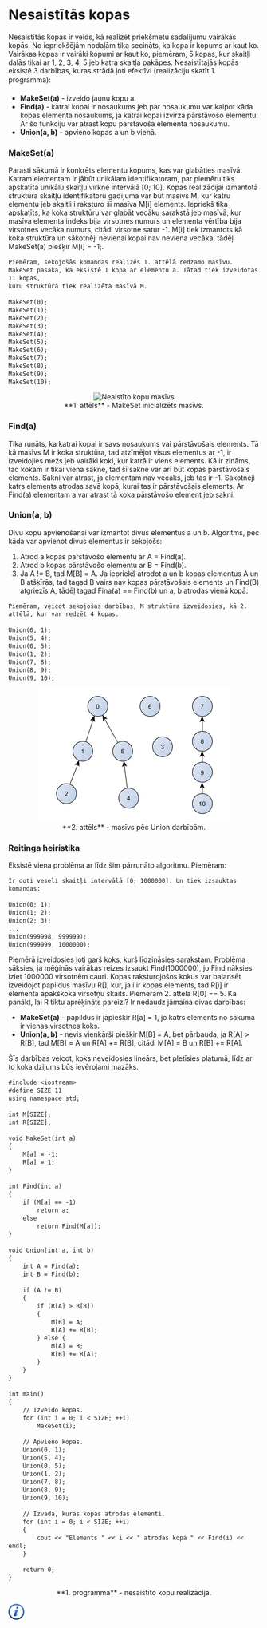 # Nesaistītās kopas

Nesaistītās kopas ir veids, kā realizēt priekšmetu sadalījumu vairākās kopās. No iepriekšējām nodaļām tika secināts, ka kopa ir kopums ar kaut ko. Vairākas kopas ir vairāki kopumi ar kaut ko, piemēram, 5 kopas, kur skaitļi dalās tikai ar 1, 2, 3, 4, 5 jeb katra skaitļa pakāpes. Nesaistītajās kopās eksistē 3 darbības, kuras strādā ļoti efektīvi (realizāciju skatīt 1. programmā):

- **MakeSet(a)** - izveido jaunu kopu a.
- **Find(a)** - katrai kopai ir nosaukums jeb par nosaukumu var kalpot kāda kopas elementa nosaukums, ja katrai kopai izvirza pārstāvošo elementu. Ar šo funkciju var atrast kopu pārstāvošā elementa nosaukumu.
- **Union(a, b)** - apvieno kopas a un b vienā.

### MakeSet(a)

Parasti sākumā ir konkrēts elementu kopums, kas var glabāties masīvā. Katram elementam ir jābūt unikālam identifikatoram, par piemēru tiks apskatīta unikālu skaitļu virkne intervālā [0; 10]. Kopas realizācijai izmantotā struktūra skaitļu identifikatoru gadījumā var būt masīvs M, kur katru elementu jeb skaitli i raksturo šī masīva M[i] elements. Iepriekš tika apskatīts, ka koka struktūru var glabāt vecāku sarakstā jeb masīvā, kur masīva elementa indeks bija virsotnes numurs un elementa vērtība bija virsotnes vecāka numurs, citādi virsotne satur -1. M[i] tiek izmantots kā koka struktūra un sākotnēji nevienai kopai nav neviena vecāka, tādēļ MakeSet(a) piešķir M[i] = -1;.

```
Piemēram, sekojošās komandas realizēs 1. attēlā redzamo masīvu. 
MakeSet pasaka, ka eksistē 1 kopa ar elementu a. Tātad tiek izveidotas 11 kopas, 
kuru struktūra tiek realizēta masīvā M.

MakeSet(0);
MakeSet(1);
MakeSet(2);
MakeSet(3);
MakeSet(4);
MakeSet(5);
MakeSet(6);
MakeSet(7);
MakeSet(8);
MakeSet(9);
MakeSet(10);
```

<center><img alt="Neaistīto kopu masīvs" src="/media/theory/make_set.png" /></center>

<center>**1. attēls** - MakeSet inicializēts masīvs.</center>

### Find(a)

Tika runāts, ka katrai kopai ir savs nosaukums vai pārstāvošais elements. Tā kā masīvs M ir koka struktūra, tad atzīmējot visus elementus ar -1, ir izveidojies mežs jeb vairāki koki, kur katrā ir viens elements. Kā ir zināms, tad kokam ir tikai viena sakne, tad šī sakne var arī būt kopas pārstāvošais elements. Sakni var atrast, ja elementam nav vecāks, jeb tas ir -1. Sākotnēji katrs elements atrodas savā kopā, kurai tas ir pārstāvošais elements. Ar Find(a) elementam a var atrast tā koka pārstāvošo element jeb sakni.

### Union(a, b)

Divu kopu apvienošanai var izmantot divus elementus a un b. Algoritms, pēc kāda var apvienot divus elementus ir sekojošs:

1. Atrod a kopas pārstāvošo elementu ar A = Find(a).
1. Atrod b kopas pārstāvošo elementu ar B = Find(b).
1. Ja A != B, tad M[B] = A. Ja iepriekš atrodot a un b kopas elementus A un B atšķīrās, tad tagad B vairs nav kopas pārstāvošais elements un Find(B) atgriezīs A, tādēļ tagad Fina(a) == Find(b) un a, b atrodas vienā kopā.

```
Piemēram, veicot sekojošas darbības, M struktūra izveidosies, kā 2. attēlā, kur var redzēt 4 kopas.

Union(0, 1);
Union(5, 4);
Union(0, 5);
Union(1, 2);
Union(7, 8);
Union(8, 9);
Union(9, 10);
```

<center><img alt="Neaistīto kopu masīvs" src="/media/theory/union.png" /></center>

<center>**2. attēls** - masīvs pēc Union darbībām.</center>

### Reitinga heiristika

Eksistē viena problēma ar līdz šim pārrunāto algoritmu. Piemēram:

```
Ir doti veseli skaitļi intervālā [0; 1000000]. Un tiek izsauktas komandas:

Union(0; 1);
Union(1; 2);
Union(2; 3);
...
Union(999998, 999999);
Union(999999, 1000000);
```

Piemērā izveidosies ļoti garš koks, kurš līdzināsies sarakstam. Problēma sāksies, ja mēģinās vairākas reizes izsaukt Find(1000000), jo Find nāksies iziet 1000000 virsotnēm cauri. Kopas raksturojošos kokus var balansēt izveidojot papildus masīvu R[], kur, ja i ir kopas elements, tad R[i] ir elementa apakškoka virsotņu skaits. Piemēram 2. attēlā R[0] == 5. Kā panākt, lai R tiktu aprēķināts pareizi? Ir nedaudz jāmaina divas darbības:

- **MakeSet(a)** - papildus ir jāpiešķir R[a] = 1, jo katrs elements no sākuma ir vienas virsotnes koks.
- **Union(a, b)** - nevis vienkārši piešķir M[B] = A, bet pārbauda, ja R[A] > R[B], tad M[B] = A un R[A] += R[B], citādi M[A] = B un R[B] += R[A].


Šīs darbības veicot, koks neveidosies lineārs, bet pletīsies platumā, līdz ar to koka dziļums būs ievērojami mazāks.

```
#include <iostream>
#define SIZE 11
using namespace std;

int M[SIZE];
int R[SIZE];

void MakeSet(int a)
{
    M[a] = -1;
    R[a] = 1;
}

int Find(int a)
{
    if (M[a] == -1)
        return a;
    else
        return Find(M[a]);
}

void Union(int a, int b)
{
    int A = Find(a);
    int B = Find(b);

    if (A != B)
    {
        if (R[A] > R[B])
        {
            M[B] = A;
            R[A] += R[B];
        } else {
            M[A] = B;
            R[B] += R[A];
        }
    }
}

int main()
{
    // Izveido kopas.
    for (int i = 0; i < SIZE; ++i)
        MakeSet(i);

    // Apvieno kopas.
    Union(0, 1);
    Union(5, 4);
    Union(0, 5);
    Union(1, 2);
    Union(7, 8);
    Union(8, 9);
    Union(9, 10);

    // Izvada, kurās kopās atrodas elementi.
    for (int i = 0; i < SIZE; ++i)
    {
        cout << "Elements " << i << " atrodas kopā " << Find(i) << endl;
    }

    return 0;
}
```

<center>**1. programma** - nesaistīto kopu realizācija.</center>

<a href="http://en.wikipedia.org/wiki/Disjoint-set_data_structure" target="_blank">![Vairāk informācija](/media/theory/information.png)</a>
